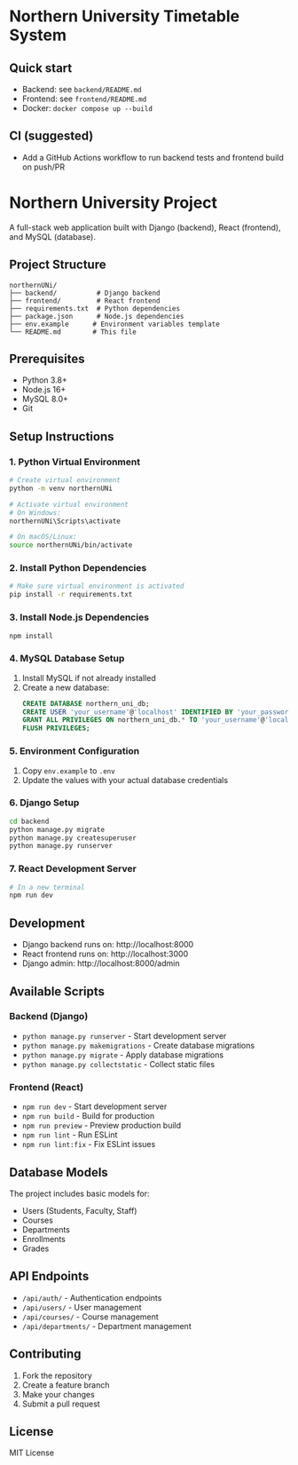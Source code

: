 # Northern University Timetable System

## Quick start
- Backend: see `backend/README.md`
- Frontend: see `frontend/README.md`
- Docker: `docker compose up --build`

## CI (suggested)
- Add a GitHub Actions workflow to run backend tests and frontend build on push/PR
# Northern University Project

A full-stack web application built with Django (backend), React (frontend), and MySQL (database).

## Project Structure

```
northernUNi/
├── backend/          # Django backend
├── frontend/         # React frontend
├── requirements.txt  # Python dependencies
├── package.json      # Node.js dependencies
├── env.example      # Environment variables template
└── README.md        # This file
```

## Prerequisites

- Python 3.8+
- Node.js 16+
- MySQL 8.0+
- Git

## Setup Instructions

### 1. Python Virtual Environment

```bash
# Create virtual environment
python -m venv northernUNi

# Activate virtual environment
# On Windows:
northernUNi\Scripts\activate

# On macOS/Linux:
source northernUNi/bin/activate
```

### 2. Install Python Dependencies

```bash
# Make sure virtual environment is activated
pip install -r requirements.txt
```

### 3. Install Node.js Dependencies

```bash
npm install
```

### 4. MySQL Database Setup

1. Install MySQL if not already installed
2. Create a new database:
   ```sql
   CREATE DATABASE northern_uni_db;
   CREATE USER 'your_username'@'localhost' IDENTIFIED BY 'your_password';
   GRANT ALL PRIVILEGES ON northern_uni_db.* TO 'your_username'@'localhost';
   FLUSH PRIVILEGES;
   ```

### 5. Environment Configuration

1. Copy `env.example` to `.env`
2. Update the values with your actual database credentials

### 6. Django Setup

```bash
cd backend
python manage.py migrate
python manage.py createsuperuser
python manage.py runserver
```

### 7. React Development Server

```bash
# In a new terminal
npm run dev
```

## Development

- Django backend runs on: http://localhost:8000
- React frontend runs on: http://localhost:3000
- Django admin: http://localhost:8000/admin

## Available Scripts

### Backend (Django)
- `python manage.py runserver` - Start development server
- `python manage.py makemigrations` - Create database migrations
- `python manage.py migrate` - Apply database migrations
- `python manage.py collectstatic` - Collect static files

### Frontend (React)
- `npm run dev` - Start development server
- `npm run build` - Build for production
- `npm run preview` - Preview production build
- `npm run lint` - Run ESLint
- `npm run lint:fix` - Fix ESLint issues

## Database Models

The project includes basic models for:
- Users (Students, Faculty, Staff)
- Courses
- Departments
- Enrollments
- Grades

## API Endpoints

- `/api/auth/` - Authentication endpoints
- `/api/users/` - User management
- `/api/courses/` - Course management
- `/api/departments/` - Department management

## Contributing

1. Fork the repository
2. Create a feature branch
3. Make your changes
4. Submit a pull request

## License

MIT License
